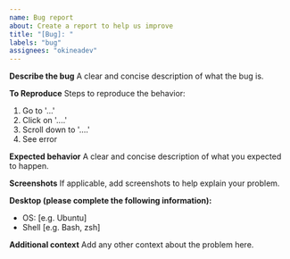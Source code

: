 ```yaml
---
name: Bug report
about: Create a report to help us improve
title: "[Bug]: "
labels: "bug"
assignees: "okineadev"
---
```


**Describe the bug**
A clear and concise description of what the bug is.

**To Reproduce**
Steps to reproduce the behavior:

1. Go to '...'
2. Click on '....'
3. Scroll down to '....'
4. See error

**Expected behavior**
A clear and concise description of what you expected to happen.

**Screenshots**
If applicable, add screenshots to help explain your problem.

**Desktop (please complete the following information):**

-   OS: [e.g. Ubuntu]
-   Shell [e.g. Bash, zsh]

**Additional context**
Add any other context about the problem here.
